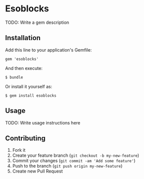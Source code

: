 # Esoblocks

TODO: Write a gem description

## Installation

Add this line to your application's Gemfile:

    gem 'esoblocks'

And then execute:

    $ bundle

Or install it yourself as:

    $ gem install esoblocks

## Usage

TODO: Write usage instructions here

## Contributing

1. Fork it
2. Create your feature branch (`git checkout -b my-new-feature`)
3. Commit your changes (`git commit -am 'Add some feature'`)
4. Push to the branch (`git push origin my-new-feature`)
5. Create new Pull Request
